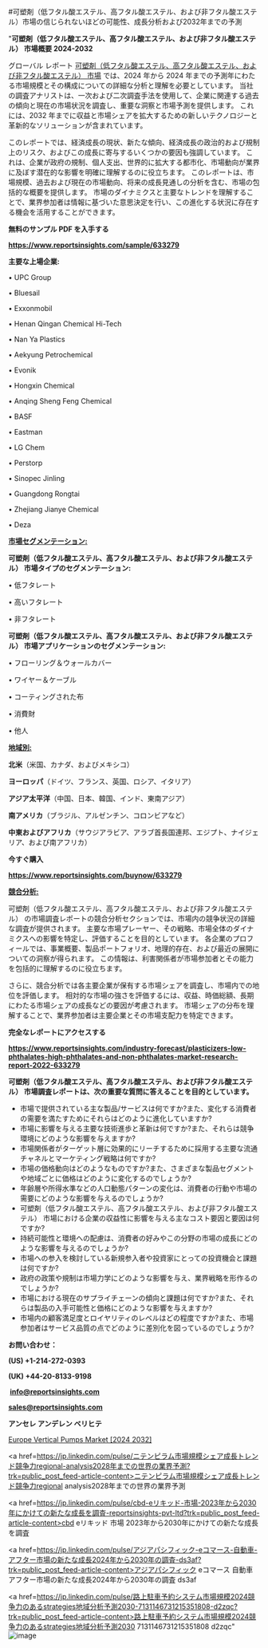 #可塑剤（低フタル酸エステル、高フタル酸エステル、および非フタル酸エステル）市場の信じられないほどの可能性、成長分析および2032年までの予測

"<strong>可塑剤（低フタル酸エステル、高フタル酸エステル、および非フタル酸エステル） 市場概要 2024-2032</strong>

グローバル レポート <a href=https://www.reportsinsights.com/sample/633279>可塑剤（低フタル酸エステル、高フタル酸エステル、および非フタル酸エステル） 市場</a> では、2024 年から 2024 年までの予測年にわたる市場規模とその構成についての詳細な分析と理解を必要としています。 当社の調査アナリストは、一次および二次調査手法を使用して、企業に関連する過去の傾向と現在の市場状況を調査し、重要な洞察と市場予測を提供します。 これには、2032 年までに収益と市場シェアを拡大​​するための新しいテクノロジーと革新的なソリューションが含まれています。

このレポートでは、経済成長の現状、新たな傾向、経済成長の政治的および規制上のリスク、およびこの成長に寄与するいくつかの要因も強調しています。 これは、企業が政府の規制、個人支出、世界的に拡大する都市化、市場動向が業界に及ぼす潜在的な影響を明確に理解するのに役立ちます。 このレポートは、市場規模、過去および現在の市場動向、将来の成長見通しの分析を含む、市場の包括的な概要を提供します。 市場のダイナミクスと主要なトレンドを理解することで、業界参加者は情報に基づいた意思決定を行い、この進化する状況に存在する機会を活用することができます。

<strong><b>無料のサンプル PDF を入手する</b></strong>

<a href=https://www.reportsinsights.com/sample/633279><strong><u>https://www.reportsinsights.com/sample/633279</u></strong></a>

<strong>主要な上場企業:</strong>

• UPC Group

• Bluesail

• Exxonmobil

• Henan Qingan Chemical Hi-Tech

• Nan Ya Plastics

• Aekyung Petrochemical

• Evonik

• Hongxin Chemical

• Anqing Sheng Feng Chemical

• BASF

• Eastman

• LG Chem

• Perstorp

• Sinopec Jinling

• Guangdong Rongtai

• Zhejiang Jianye Chemical

• Deza

<strong><u>市場セグメンテーション</u></strong><strong><u>:</u></strong>

<strong>可塑剤（低フタル酸エステル、高フタル酸エステル、および非フタル酸エステル） 市場タイプのセグメンテーション:</strong>

• 低フタレート

• 高いフタレート

• 非フタレート

<strong>可塑剤（低フタル酸エステル、高フタル酸エステル、および非フタル酸エステル） 市場アプリケーションのセグメンテーション:</strong>

• フローリング＆ウォールカバー

• ワイヤー＆ケーブル

• コーティングされた布

• 消費財

• 他人

<strong><u>地域別</u></strong><strong><u>:</u></strong>

<strong>北米</strong>（米国、カナダ、およびメキシコ）

<strong>ヨーロッパ</strong>（ドイツ、フランス、英国、ロシア、イタリア）

<strong>アジア太平洋</strong>（中国、日本、韓国、インド、東南アジア）

<strong>南アメリカ</strong>（ブラジル、アルゼンチン、コロンビアなど）

<strong>中東およびアフリカ</strong>（サウジアラビア、アラブ首長国連邦、エジプト、ナイジェリア、および南アフリカ）

<strong>今すぐ購入</strong>

<a href=https://www.reportsinsights.com/buynow/633279><strong><u>https://www.reportsinsights.com/buynow/633279</u></strong></a>

<strong><u>競合分析:</u></strong>

可塑剤（低フタル酸エステル、高フタル酸エステル、および非フタル酸エステル） の市場調査レポートの競合分析セクションでは、市場内の競争状況の詳細な調査が提供されます。 主要な市場プレーヤー、その戦略、市場全体のダイナミクスへの影響を特定し、評価することを目的としています。 各企業のプロフィールでは、事業概要、製品ポートフォリオ、地理的存在、および最近の展開についての洞察が得られます。 この情報は、利害関係者が市場参加者とその能力を包括的に理解するのに役立ちます。

さらに、競合分析では各主要企業が保有する市場シェアを調査し、市場内での地位を評価します。 相対的な市場の強さを評価するには、収益、時価総額、長期にわたる市場シェアの成長などの要因が考慮されます。 市場シェアの分布を理解することで、業界参加者は主要企業とその市場支配力を特定できます。

<strong>完全なレポートにアクセスする</strong>

<a href=https://www.reportsinsights.com/industry-forecast/plasticizers-low-phthalates-high-phthalates-and-non-phthalates-market-research-report-2022-633279><strong><u><b>https://www.reportsinsights.com/industry-forecast/plasticizers-low-phthalates-high-phthalates-and-non-phthalates-market-research-report-2022-633279</b></u></strong></a>

<strong><b>可塑剤（低フタル酸エステル、高フタル酸エステル、および非フタル酸エステル） 市場調査レポートは、次の重要な質問に答えることを目的としています。</b></strong>
<ul>
  <li>市場で提供されている主な製品/サービスは何ですか?また、変化する消費者の需要を満たすためにそれらはどのように進化していますか?</li>
  <li>市場に影響を与える主要な技術進歩と革新は何ですか?また、それらは競争環境にどのような影響を与えますか?</li>
  <li>市場関係者がターゲット層に効果的にリーチするために採用する主要な流通チャネルとマーケティング戦略は何ですか?</li>
  <li>市場の価格動向はどのようなものですか?また、さまざまな製品セグメントや地域ごとに価格はどのように変化するのでしょうか?</li>
  <li>年齢層や所得水準などの人口動態パターンの変化は、消費者の行動や市場の需要にどのような影響を与えるのでしょうか?</li>
  <li>可塑剤（低フタル酸エステル、高フタル酸エステル、および非フタル酸エステル） 市場における企業の収益性に影響を与える主なコスト要因と要因は何ですか?</li>
  <li>持続可能性と環境への配慮は、消費者の好みやこの分野の市場の成長にどのような影響を与えるのでしょうか?</li>
  <li>市場への参入を検討している新規参入者や投資家にとっての投資機会と課題は何ですか?</li>
  <li>政府の政策や規制は市場力学にどのような影響を与え、業界戦略を形作るのでしょうか?</li>
  <li>市場における現在のサプライチェーンの傾向と課題は何ですか?また、それらは製品の入手可能性と価格にどのような影響を与えますか?</li>
  <li>市場内の顧客満足度とロイヤリティのレベルはどの程度ですか?また、市場参加者はサービス品質の点でどのように差別化を図っているのでしょうか?</li>
</ul>
<strong>お問い合わせ：</strong>

<strong>(US) +1-214-272-0393</strong>

<strong>(UK) +44-20-8133-9198</strong>

<strong> </strong><a href=info@reportsinsights.com><strong><u>info@reportsinsights.com</u></strong></a>

<a href=sales@reportsinsights.com><strong><u>sales@reportsinsights.com</u></strong></a>

<strong>アンセレ アンデレン ベリヒテ</strong>

<a href=https://www.linkedin.com/pulse/europe-vertical-pumps-markets-analysis-decision-makers-rdnhf/>Europe Vertical Pumps Market [2024 2032]</a>

<a href=https://jp.linkedin.com/pulse/ニテンピラム市場規模シェア成長トレンド競争力regional-analysis2028年までの世界の業界予測?trk=public_post_feed-article-content>ニテンピラム市場規模シェア成長トレンド競争力regional analysis2028年までの世界の業界予測</a>

<a href=https://jp.linkedin.com/pulse/cbd-eリキッド-市場-2023年から2030年にかけての新たな成長を調査-reportsinsights-pvt-ltd?trk=public_post_feed-article-content>cbd eリキッド 市場 2023年から2030年にかけての新たな成長を調査</a>

<a href=https://jp.linkedin.com/pulse/アジアパシフィック-eコマース-自動車-アフター市場の新たな成長2024年から2030年の調査-ds3af?trk=public_post_feed-article-content>アジアパシフィック eコマース 自動車 アフター市場の新たな成長2024年から2030年の調査 ds3af</a>

<a href=https://jp.linkedin.com/pulse/路上駐車予約システム市場規模2024競争力のあるstrategies地域分析予測2030-7131146731215351808-d2zqc?trk=public_post_feed-article-content>路上駐車予約システム市場規模2024競争力のあるstrategies地域分析予測2030 7131146731215351808 d2zqc</a>"
![image](https://github.com/aakesh123242/RIMarket/assets/158431203/7fcde1e3-4986-4e98-8fd9-4da2e7a8caa4)
